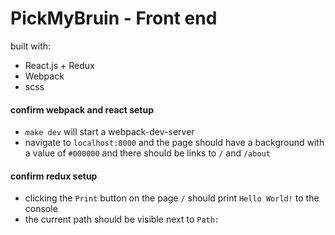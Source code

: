 # PickMyBruin - Front end

built with:
* React.js + Redux
* Webpack
* scss

#### confirm webpack and react setup

- `make dev` will start a webpack-dev-server
- navigate to `localhost:8000` and the page should have a background with a value of `#000000` and there should be links to `/` and `/about`


#### confirm redux setup

- clicking the `Print` button on the page `/` should print `Hello World!` to the console
- the current path should be visible next to `Path: `
